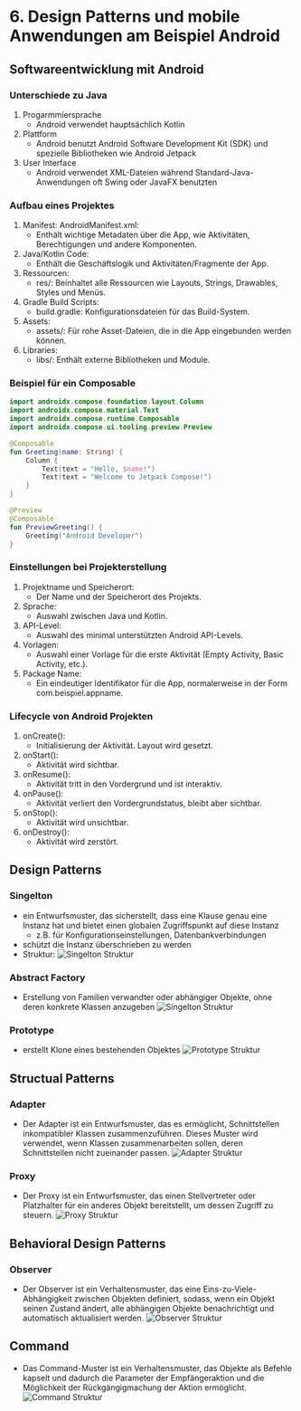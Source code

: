 # 6. Design Patterns und mobile Anwendungen am Beispiel Android
## Softwareentwicklung mit Android
### Unterschiede zu Java
1. Progarmmiersprache
    - Android verwendet hauptsächlich Kotlin
2. Plattform
    - Android benutzt Android Software Development Kit (SDK) und spezielle Bibliotheken wie Android Jetpack
3. User Interface
    - Android verwendet XML-Dateien während Standard-Java-Anwendungen oft Swing oder JavaFX benutzten
### Aufbau eines Projektes
1. Manifest:
AndroidManifest.xml: 
    - Enthält wichtige Metadaten über die App, wie Aktivitäten, Berechtigungen und andere Komponenten.
2. Java/Kotlin Code:
    - Enthält die Geschäftslogik und Aktivitäten/Fragmente der App.
3. Ressourcen:
    - res/: Beinhaltet alle Ressourcen wie Layouts, Strings, Drawables, Styles und Menüs.
4. Gradle Build Scripts:
    - build.gradle: Konfigurationsdateien für das Build-System.
5. Assets:
    - assets/: Für rohe Asset-Dateien, die in die App eingebunden werden können.
6. Libraries:
    - libs/: Enthält externe Bibliotheken und Module.
### Beispiel für ein Composable
```Kotlin
import androidx.compose.foundation.layout.Column
import androidx.compose.material.Text
import androidx.compose.runtime.Composable
import androidx.compose.ui.tooling.preview.Preview

@Composable
fun Greeting(name: String) {
    Column {
        Text(text = "Hello, $name!")
        Text(text = "Welcome to Jetpack Compose!")
    }
}

@Preview
@Composable
fun PreviewGreeting() {
    Greeting("Android Developer")
}
```
### Einstellungen bei Projekterstellung
1. Projektname und Speicherort: 
    - Der Name und der Speicherort des Projekts.
2. Sprache: 
    - Auswahl zwischen Java und Kotlin.
3. API-Level: 
    - Auswahl des minimal unterstützten Android API-Levels.
4. Vorlagen: 
    - Auswahl einer Vorlage für die erste Aktivität (Empty Activity, Basic Activity, etc.).
5. Package Name: 
    - Ein eindeutiger Identifikator für die App, normalerweise in der Form com.beispiel.appname.
### Lifecycle von Android Projekten
1. onCreate(): 
    - Initialisierung der Aktivität. Layout wird gesetzt.
2. onStart(): 
    - Aktivität wird sichtbar.
3. onResume(): 
    - Aktivität tritt in den Vordergrund und ist interaktiv.
4. onPause(): 
    - Aktivität verliert den Vordergrundstatus, bleibt aber sichtbar.
5. onStop(): 
    - Aktivität wird unsichtbar.
6. onDestroy(): 
    - Aktivität wird zerstört.
## Design Patterns
### Singelton
- ein Entwurfsmuster, das sicherstellt, dass eine Klause genau eine Instanz hat und bietet einen globalen Zugriffspunkt auf diese Instanz
    - z.B. für Konfigurationseinstellungen, Datenbankverbindungen
- schützt die Instanz überschrieben zu werden
- Struktur:
![Singelton Struktur](img/Singelton.png)
    
### Abstract Factory
- Erstellung von Familien verwandter oder abhängiger Objekte, ohne deren konkrete Klassen anzugeben
![Singelton Struktur](img/AbstractFactory.png)
### Prototype
- erstellt Klone eines bestehenden Objektes
![Prototype Struktur](img/Prototype.png)

## Structual Patterns
### Adapter
- Der Adapter ist ein Entwurfsmuster, das es ermöglicht, Schnittstellen inkompatibler Klassen zusammenzuführen. Dieses Muster wird verwendet, wenn Klassen zusammenarbeiten sollen, deren Schnittstellen nicht zueinander passen.
![Adapter Struktur](img/Adapter.png)
### Proxy
- Der Proxy ist ein Entwurfsmuster, das einen Stellvertreter oder Platzhalter für ein anderes Objekt bereitstellt, um dessen Zugriff zu steuern.
![Proxy Struktur](img/Prototype.png)
## Behavioral Design Patterns
### Observer
- Der Observer ist ein Verhaltensmuster, das eine Eins-zu-Viele-Abhängigkeit zwischen Objekten definiert, sodass, wenn ein Objekt seinen Zustand ändert, alle abhängigen Objekte benachrichtigt und automatisch aktualisiert werden.
![Observer Struktur](img/Observer.png)
## Command
- Das Command-Muster ist ein Verhaltensmuster, das Objekte als Befehle kapselt und dadurch die Parameter der Empfängeraktion und die Möglichkeit der Rückgängigmachung der Aktion ermöglicht.
![Command Struktur](img/Command.png)